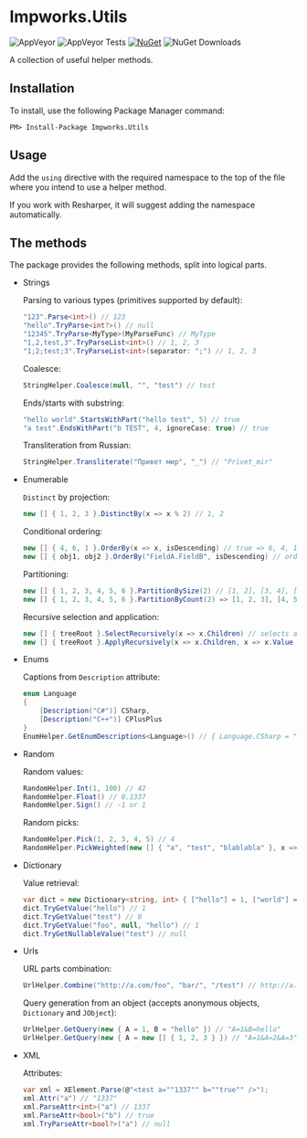 # Impworks.Utils

![AppVeyor](https://img.shields.io/appveyor/ci/impworks/Utils.svg) ![AppVeyor Tests](https://img.shields.io/appveyor/tests/impworks/Utils.svg) [![NuGet](https://img.shields.io/nuget/v/Impworks.Utils.svg)](https://www.nuget.org/packages/Impworks.Utils/) ![NuGet Downloads](https://img.shields.io/nuget/dt/Impworks.Utils.svg)

A collection of useful helper methods.

## Installation

To install, use the following Package Manager command:

```
PM> Install-Package Impworks.Utils
```

## Usage

Add the `using` directive with the required namespace to the top of the file where you intend to use a helper method.

If you work with Resharper, it will suggest adding the namespace automatically.

## The methods

The package provides the following methods, split into logical parts.

  * Strings
  
      Parsing to various types (primitives supported by default):
      ```csharp
      "123".Parse<int>() // 123
      "hello".TryParse<int?>() // null
      "12345".TryParse<MyType>(MyParseFunc) // MyType
      "1,2,test,3".TryParseList<int>() // 1, 2, 3
      "1;2;test;3".TryParseList<int>(separator: ";") // 1, 2, 3
      ```
      Coalesce:
      ```csharp
      StringHelper.Coalesce(null, "", "test") // test
      ```
      Ends/starts with substring:
      ```csharp
      "hello world".StartsWithPart("hello test", 5) // true
      "a test".EndsWithPart("b TEST", 4, ignoreCase: true) // true
      ```
      Transliteration from Russian:
      ```csharp
      StringHelper.Transliterate("Привет мир", "_") // "Privet_mir"
      ```

  * Enumerable

      `Distinct` by projection:
      ```csharp
      new [] { 1, 2, 3 }.DistinctBy(x => x % 2) // 1, 2
      ```
      Conditional ordering:
      ```csharp
      new [] { 4, 6, 1 }.OrderBy(x => x, isDescending) // true => 6, 4, 1, false => 1, 4, 6
      new [] { obj1, obj2 }.OrderBy("FieldA.FieldB", isDescending) // orders by field or path
      ```
      Partitioning:
      ```csharp
      new [] { 1, 2, 3, 4, 5, 6 }.PartitionBySize(2) // [1, 2], [3, 4], [5, 6]
      new [] { 1, 2, 3, 4, 5, 6 }.PartitionByCount(2) => [1, 2, 3], [4, 5, 6]
      ```
      Recursive selection and application:
      ```csharp
      new [] { treeRoot }.SelectRecursively(x => x.Children) // selects all children in a flat list
      new [] { treeRoot }.ApplyRecursively(x => x.Children, x => x.Value = 1) // sets Value = 1 on all children
      ```

  * Enums

      Captions from `Description` attribute:
      ```csharp
      enum Language
      {
          [Description("C#")] CSharp,
          [Description("C++")] CPlusPlus
      }
      EnumHelper.GetEnumDescriptions<Language>() // { Language.CSharp = "C#", Language.CPlusPlus = "C++" }
      ```

  * Random

      Random values:
      ```csharp
      RandomHelper.Int(1, 100) // 42
      RandomHelper.Float() // 0.1337
      RandomHelper.Sign() // -1 or 1
      ```
      Random picks:
      ```csharp
      RandomHelper.Pick(1, 2, 3, 4, 5) // 4
      RandomHelper.PickWeighted(new [] { "a", "test", "blablabla" }, x => x.Length ) // "blablabla"
      ```

  * Dictionary

      Value retrieval:
      ```csharp
      var dict = new Dictionary<string, int> { ["hello"] = 1, ["world"] = 2 };
      dict.TryGetValue("hello") // 1
      dict.TryGetValue("test") // 0
      dict.TryGetValue("foo", null, "hello") // 1
      dict.TryGetNullableValue("test") // null
      ```

  * Urls

      URL parts combination:
      ```csharp
      UrlHelper.Combine("http://a.com/foo", "bar/", "/test") // http://a.com/foo/bar/test
      ```
      Query generation from an object (accepts anonymous objects, `Dictionary` and `JObject`):
      ```csharp
      UrlHelper.GetQuery(new { A = 1, B = "hello" }) // "A=1&B=hello"
      UrlHelper.GetQuery(new { A = new [] { 1, 2, 3 } }) // "A=1&A=2&A=3"
      ```

  * XML

      Attributes:
      ```csharp
      var xml = XElement.Parse(@"<test a=""1337"" b=""true"" />");
      xml.Attr("a") // "1337"
      xml.ParseAttr<int>("a") // 1337
      xml.ParseAttr<bool>("b") // true
      xml.TryParseAttr<bool?>("a") // null
      ```
